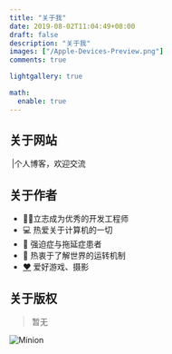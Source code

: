 ```yaml
---
title: "关于我"
date: 2019-08-02T11:04:49+08:00
draft: false
description: "关于我"
images: ["/Apple-Devices-Preview.png"]
comments: true

lightgallery: true

math:
  enable: true
---
```


## 关于网站

​		 |个人博客，欢迎交流

## 关于作者

- 👨‍💻立志成为优秀的开发工程师
- 💻 热爱关于计算机的一切
- 🤪 强迫症与拖延症患者
- 🤔 热衷于了解世界的运转机制
- [❤️](https://dillonzq.com/love/) 爱好游戏、摄影

## 关于版权

> 暂无


![Minion](public/imageextreme.png)
